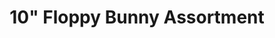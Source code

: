 ---
layout: product
title: '10" Floppy Bunny Assortment'
category: products
catalog: "spring"
size: 10"
item: 513213
case: 24
master: 24

photos:
  - src: http://pettingzoo-website.s3.amazonaws.com/products/catalogs/spring/brown_bunny_cxa12-063-25E.png
  - src: http://pettingzoo-website.s3.amazonaws.com/products/catalogs/spring/Brown_white_bunny_cxa12-063-25F.jpg
  - src: http://pettingzoo-website.s3.amazonaws.com/products/catalogs/spring/cxa12-063-25A.png
---